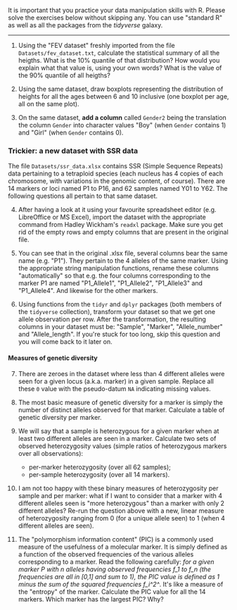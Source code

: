 It is important that you practice your data manipulation skills with R. Please solve the exercises below without skipping any. You can use "standard R" as well as all the packages from the *tidyverse* galaxy.

--------

1. Using the "FEV dataset" freshly imported from the file `Datasets/fev_dataset.txt`, calculate the statistical summary of all the heigths. What is the 10% quantile of that distribution? How would you explain what that value is, using your own words? What is the value of the 90% quantile of all heigths? 

2. Using the same dataset, draw boxplots representing the distribution of heights for all the ages between 6 and 10 inclusive (one boxplot per age, all on the same plot).

3. On the same dataset, **add a column**  called `Gender2` being the translation the column `Gender` into character values "Boy" (when `Gender` contains 1) and "Girl" (when `Gender` contains 0).

### Trickier: a new dataset with SSR data 

The file `Datasets/ssr_data.xlsx` contains SSR (Simple Sequence Repeats) data pertaining to a tetraploid species (each nucleus has 4 copies of each chromosome, with variations in the genomic content, of course). There are 14 markers or loci named P1 to P16, and 62 samples named Y01 to Y62. The following questions all pertain to that same dataset.

4. After having a look at it using your favourite spreadsheet editor (e.g. LibreOffice or MS Excel), import the dataset with the appropriate command from Hadley Wickham's `readxl` package. Make sure you get rid of the empty rows and empty columns that are present in the original file.

5. You can see that in the original .xlsx file, several columns bear the same name (e.g. "P1"). They pertain to the 4 alleles of the same marker. Using the appropriate string manipulation functions, rename these columns "automatically" so that e.g. the four columns corresponding to the marker P1 are named "P1_Allele1", "P1_Allele2", "P1_Allele3" and "P1_Allele4". And likewise for the other markers.

6. Using functions from the `tidyr` and `dplyr` packages (both members of the `tidyverse` collection), transform your dataset so that we get one allele observation per row. After the transformation, the resulting columns in your dataset must be: "Sample", "Marker", "Allele_number" and "Allele_length". If you're stuck for too long, skip this question and you will come back to it later on.

#### Measures of genetic diversity

7. There are zeroes in the dataset where less than 4 different alleles were seen for a given locus (a.k.a. marker) in a given sample. Replace all these `0` value with the pseudo-datum `NA` indicating missing values.

8. The most basic measure of genetic diversity for a marker is simply the number of distinct alleles observed for that marker. Calculate a table of genetic diversity per marker.

9. We will say that a sample is heterozygous for a given marker when at least two different alleles are seen in a marker. Calculate two sets of observed heterozygosity values (simple ratios of heterozygous markers over all observations):
   + per-marker heterozygosity (over all 62 samples);
   + per-sample heterozygosity (over all 14 markers).

10. I am not too happy with these binary measures of heterozygosity per sample and per marker: what if I want to consider that a marker with 4 different alleles seen is "more heterozygous" than a marker with only 2 different alleles? Re-run the question above with a new, linear measure of heterozygosity ranging from 0 (for a unique allele seen) to 1 (when 4 different alleles are seen).

11. The "polymorphism information content" (PIC) is a commonly used measure of the usefulness of a molecular marker. It is simply defined as a function of the observed frequencies of the various alleles corresponding to a marker. Read the following carefully: *for a given marker P with n alleles having observed frequencies f_1 to f_n (the frequencies are all in [0,1] and sum to 1), the PIC value is defined as 1 minus the sum of the squared frequencies f_i^2^*. It's like a measure of the "entropy" of the marker. Calculate the PIC value for all the 14 markers. Which marker has the largest PIC? Why?
